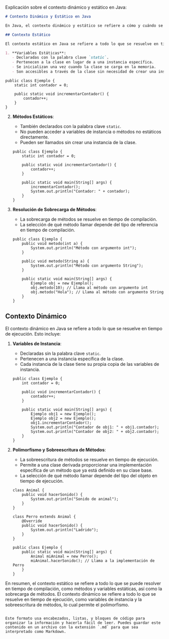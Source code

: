 Explicación sobre el contexto dinámico y estático en Java:

```markdown
# Contexto Dinámico y Estático en Java

En Java, el contexto dinámico y estático se refiere a cómo y cuándo se resuelven las variables y métodos en tiempo de ejecución y tiempo de compilación. Aquí hay una explicación más detallada de ambos conceptos:

## Contexto Estático

El contexto estático en Java se refiere a todo lo que se resuelve en tiempo de compilación. Esto incluye:

1. **Variables Estáticas**:
   - Declaradas con la palabra clave `static`.
   - Pertenecen a la clase en lugar de a una instancia específica.
   - Se inicializan una vez cuando la clase se carga en la memoria.
   - Son accesibles a través de la clase sin necesidad de crear una instancia de la clase.
```
   ```
   public class Ejemplo {
       static int contador = 0;

       public static void incrementarContador() {
           contador++;
       }
   }
   ```

2. **Métodos Estáticos**:
    - También declarados con la palabra clave `static`.
    - No pueden acceder a variables de instancia o métodos no estáticos directamente.
    - Pueden ser llamados sin crear una instancia de la clase.

   ```
   public class Ejemplo {
       static int contador = 0;

       public static void incrementarContador() {
           contador++;
       }

       public static void main(String[] args) {
           incrementarContador();
           System.out.println("Contador: " + contador);
       }
   }
   ```

3. **Resolución de Sobrecarga de Métodos**:
    - La sobrecarga de métodos se resuelve en tiempo de compilación.
    - La selección de qué método llamar depende del tipo de referencia en tiempo de compilación.

   ```
   public class Ejemplo {
       public void metodo(int a) {
           System.out.println("Método con argumento int");
       }

       public void metodo(String a) {
           System.out.println("Método con argumento String");
       }

       public static void main(String[] args) {
           Ejemplo obj = new Ejemplo();
           obj.metodo(10); // Llama al método con argumento int
           obj.metodo("Hola"); // Llama al método con argumento String
       }
   }
   ```

## Contexto Dinámico

El contexto dinámico en Java se refiere a todo lo que se resuelve en tiempo de ejecución. Esto incluye:

1. **Variables de Instancia**:
    - Declaradas sin la palabra clave `static`.
    - Pertenecen a una instancia específica de la clase.
    - Cada instancia de la clase tiene su propia copia de las variables de instancia.

   ```
   public class Ejemplo {
       int contador = 0;

       public void incrementarContador() {
           contador++;
       }

       public static void main(String[] args) {
           Ejemplo obj1 = new Ejemplo();
           Ejemplo obj2 = new Ejemplo();
           obj1.incrementarContador();
           System.out.println("Contador de obj1: " + obj1.contador);
           System.out.println("Contador de obj2: " + obj2.contador);
       }
   }
   ```

2. **Polimorfismo y Sobreescritura de Métodos**:
    - La sobreescritura de métodos se resuelve en tiempo de ejecución.
    - Permite a una clase derivada proporcionar una implementación específica de un método que ya está definido en su clase base.
    - La selección de qué método llamar depende del tipo del objeto en tiempo de ejecución.

   ```
   class Animal {
       public void hacerSonido() {
           System.out.println("Sonido de animal");
       }
   }

   class Perro extends Animal {
       @Override
       public void hacerSonido() {
           System.out.println("Ladrido");
       }
   }

   public class Ejemplo {
       public static void main(String[] args) {
           Animal miAnimal = new Perro();
           miAnimal.hacerSonido(); // Llama a la implementación de Perro
       }
   }
   ```

En resumen, el contexto estático se refiere a todo lo que se puede resolver en tiempo de compilación, como métodos y variables estáticas, así como la sobrecarga de métodos. El contexto dinámico se refiere a todo lo que se resuelve en tiempo de ejecución, como variables de instancia y la sobreescritura de métodos, lo cual permite el polimorfismo.
```

Este formato usa encabezados, listas, y bloques de código para organizar la información y hacerla fácil de leer. Puedes guardar este contenido en un archivo con la extensión `.md` para que sea interpretado como Markdown.